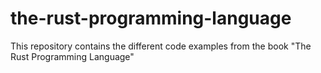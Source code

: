 # the-rust-programming-language
This repository contains the different code examples from the book "The Rust Programming Language"
